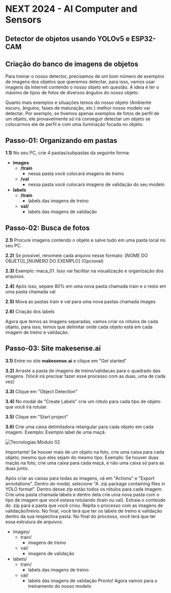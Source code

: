 # NEXT 2024 - AI Computer and Sensors

## Detector de objetos usando YOLOv5 e ESP32-CAM

## Criação do banco de imagens de objetos

Para treinar o nosso detector, precisamos de um bom número de exemplos de imagens dos objetos que queremos detectar, para isso, vamos usar imagens da Internet contendo o nosso objeto em questão. A ideia é ter o máximo de tipos de fotos de diversos ângulos do nosso objeto.

Quanto mais exemplos e situações temos do nosso objeto (Ambiente escuro, ângulos, fases de maturação, etc.) melhor nosso modelo vai detectar. Por exemplo, se tivemos apenas exemplos de fotos de perfil de um objeto, ele provavelmente só irá conseguir detectar um objeto se colocarmos ele de perfil e com uma iluminação focada no objeto.

## Passo-01: Organizando em pastas
**1.1)** No seu PC, crie 4 pastas/subpastas da seguinte forma:

- **images**
    - **/train**
        - nessa pasta você colocará imagens de treino
    - **/val**
        - nessa pasta você colocará imagens de validação do seu modelo
- **labels**
    - **/train**
        - labels das imagens de treino
    - **val/**
        - labels das imagens de validação

## Passo-02: Busca de fotos

**2.1)** Procure imagens contendo o objeto e salve tudo em uma pasta local no seu PC.

**2.2)** Se possível, renomeie cada arquivo nesse formato: [NOME DO OBJETO]_[NUMERO DO EXEMPLO] (Opcional)

**2.3)** Exemplo: maca_01. Isso vai facilitar na visualização e organização dos arquivos.

**2.4)** Após isso, separe 80% em uma nova pasta chamada train e o resto em uma pasta chamada val

**2.5)** Mova as pastas train e val para uma nova pastas chamada images

**2.6)** Criação dos labels

Agora que temos as imagens separadas, vamos criar os rótulos de cada objeto, para isso, temos que delimitar onde cada objeto está em cada imagem de treino e validação.

## Passo-03: Site makesense.ai

**3.1)** Entre no site **makesense.ai** e clique em "Get started"

**3.2)** Arraste a pasta de imagens de treino/validacao para o quadrado das imagens. (Você irá precisar fazer esse processo com as duas, uma de cada vez)

**3.3)** Clique em "Object Detection"

**3.4)** No modal de "Create Labels" crie um rótulo para cada tipo de objeto que você irá rotular.

**3.5)** Clique em "Start project"

**3.6)** Crie uma caixa delimitadora retangular para cada objeto em cada imagem. Exemplo: Exemplo label de uma maçã.


<picture>
   <source media="(prefers-color-scheme: light)" srcset="https://github.com/agodoi/detectorObjetos/blob/main/assets/exemplo_maca.png">
   <img alt="Tecnologias Módulo 02" src="[YOUR-DEFAULT-IMAGE](https://github.com/agodoi/detectorObjetos/blob/main/assets/exemplo_maca.png)">
</picture>




Importante! Se houver mais de um objeto na foto, crie uma caixa para cada objeto, mesmo que eles sejam do mesmo tipo. Exemplo: Se houver duas maçãs na foto, crie uma caixa para cada maçã, e não uma caixa só para as duas junto.

Após criar as caixas para todas as imagens, vá em "Actions" e "Export annotations".
Dentro do modal, selecione "A .zip package containing files in YOLO format". Dentro desse zip estão todos os rótulos para cada imagem.
Crie uma pasta chamada labels e dentro dela crie uma nova pasta com o tipo de imagem que você estava rotulando (train ou val).
Extraia o conteúdo do .zip para a pasta que você criou.
Repita o processo com as imagens de validação/treino. No final, você terá que ter os labels de treino e validação dentro da sua respectiva pasta.
No final do processo, você terá que ter essa estrutura de arquivos:

- images/
  - train/
    - imagens de treino
  - val/
    - imagens de validação
- labels/
  - train/
    - labels das imagens de treino
  - val/
    - labels das imagens de validação
Pronto! Agora vamos para o treinamento do nosso modelo
